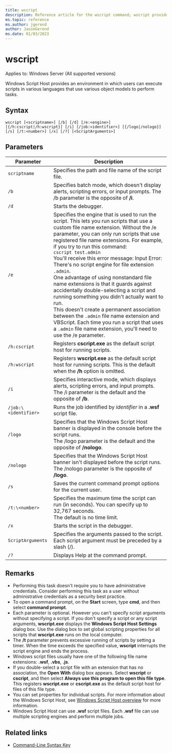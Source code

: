 ```yaml
---
title: wscript
description: Reference article for the wscript command; wscript provides an environment in which users can execute scripts in various languages that use various object models to perform tasks.
ms.topic: reference
ms.author: jgerend
author: JasonGerend
ms.date: 01/03/2023
---
```


# wscript

Applies to: Windows Server (All supported versions)

Windows Script Host provides an environment in which users can execute scripts in various languages that use various object models to perform tasks.

## Syntax

```
wscript [<scriptname>] [/b] [/d] [/e:<engine>] [{/h:cscript|/h:wscript}] [/i] [/job:<identifier>] [{/logo|/nologo}] [/s] [/t:<number>] [/x] [/?] [<ScriptArguments>]
```

## Parameters

|Parameter|Description|
|---------|-----------|
|`scriptname`|Specifies the path and file name of the script file.|
|`/b`|Specifies batch mode, which doesn't display alerts, scripting errors, or input prompts. The /b parameter is the opposite of **/i**.|
|`/d`|Starts the debugger.|
|`/e`|Specifies the engine that is used to run the script. This lets you run scripts that use a custom file name extension. Without the /e parameter, you can only run scripts that use registered file name extensions. For example, if you try to run this command:<br>`cscript test.admin`<br>You'll receive this error message: Input Error: There's no script engine for file extension `.admin`.<br>One advantage of using nonstandard file name extensions is that it guards against accidentally double-selecting a script and running something you didn't actually want to run. <br>This doesn't create a permanent association between the `.admin` file name extension and VBScript. Each time you run a script that uses a `.admin` file name extension, you'll need to use the /e parameter.|
|`/h:cscript`|Registers **cscript.exe** as the default script host for running scripts.|
|`/h:wscript`|Registers **wscript.exe** as the default script host for running scripts. This is the default when the **/h** option is omitted.|
|`/i`|Specifies interactive mode, which displays alerts, scripting errors, and input prompts.</br>The /i parameter is the default and the opposite of **/b**.|
|`/job:\<identifier>`|Runs the job identified by *identifier* in a **.wsf** script file.|
|`/logo`|Specifies that the Windows Script Host banner is displayed in the console before the script runs.</br>The /logo parameter is the default and the opposite of **/nologo**.|
|`/nologo`|Specifies that the Windows Script Host banner isn't displayed before the script runs. The /nologo parameter is the opposite of **/logo**.|
|`/s`|Saves the current command prompt options for the current user.|
|`/t:\<number>`|Specifies the maximum time the script can run (in seconds). You can specify up to 32,767 seconds. </br>The default is no time limit.|
|`/x`|Starts the script in the debugger.|
|`ScriptArguments`|Specifies the arguments passed to the script. Each script argument must be preceded by a slash (/).|
|`/?`|Displays Help at the command prompt.|

## Remarks

- Performing this task doesn't require you to have administrative credentials. Consider performing this task as a user without administrative credentials as a security best practice.
- To open a command prompt, on the **Start** screen, type **cmd**, and then select **command prompt**.
- Each parameter is optional. However you can't specify script arguments without specifying a script. If you don't specify a script or any script arguments, **wscript.exe** displays the **Windows Script Host Settings** dialog box. Use the dialog box to set global scripting properties for all scripts that **wscript.exe** runs on the local computer.
- The **/t** parameter prevents excessive running of scripts by setting a timer. When the time exceeds the specified value, **wscript** interrupts the script engine and ends the process.
- Windows script files usually have one of the following file name extensions: **.wsf**, **.vbs**, **.js**.
- If you double-select a script file with an extension that has no association, the **Open With** dialog box appears. Select **wscript** or **cscript**, and then select **Always use this program to open this file type**. This registers **wscript.exe** or **cscript.exe** as the default script host for files of this file type.
- You can set properties for individual scripts. For more information about the Windows Script Host, see [Windows Script Host overview](/previous-versions/windows/it-pro/windows-server-2003/cc738350(v=ws.10)) for more information.
- Windows Script Host can use **.wsf** script files. Each **.wsf** file can use multiple scripting engines and perform multiple jobs.

## Related links

- [Command-Line Syntax Key](command-line-syntax-key.md)